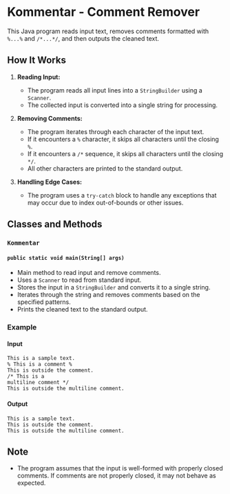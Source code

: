 # Kommentar - Comment Remover

This Java program reads input text, removes comments formatted with `%...%` and `/*...*/`, and then outputs the cleaned text.

## How It Works

1. **Reading Input:**
   - The program reads all input lines into a `StringBuilder` using a `Scanner`.
   - The collected input is converted into a single string for processing.

2. **Removing Comments:**
   - The program iterates through each character of the input text.
   - If it encounters a `%` character, it skips all characters until the closing `%`.
   - If it encounters a `/*` sequence, it skips all characters until the closing `*/`.
   - All other characters are printed to the standard output.

3. **Handling Edge Cases:**
   - The program uses a `try-catch` block to handle any exceptions that may occur due to index out-of-bounds or other issues.

## Classes and Methods

### `Kommentar`

#### `public static void main(String[] args)`

- Main method to read input and remove comments.
- Uses a `Scanner` to read from standard input.
- Stores the input in a `StringBuilder` and converts it to a single string.
- Iterates through the string and removes comments based on the specified patterns.
- Prints the cleaned text to the standard output.

### Example

#### Input
```
This is a sample text.
% This is a comment %
This is outside the comment.
/* This is a 
multiline comment */
This is outside the multiline comment.
```

#### Output
```
This is a sample text.
This is outside the comment.
This is outside the multiline comment.
```

## Note
- The program assumes that the input is well-formed with properly closed comments. If comments are not properly closed, it may not behave as expected.
